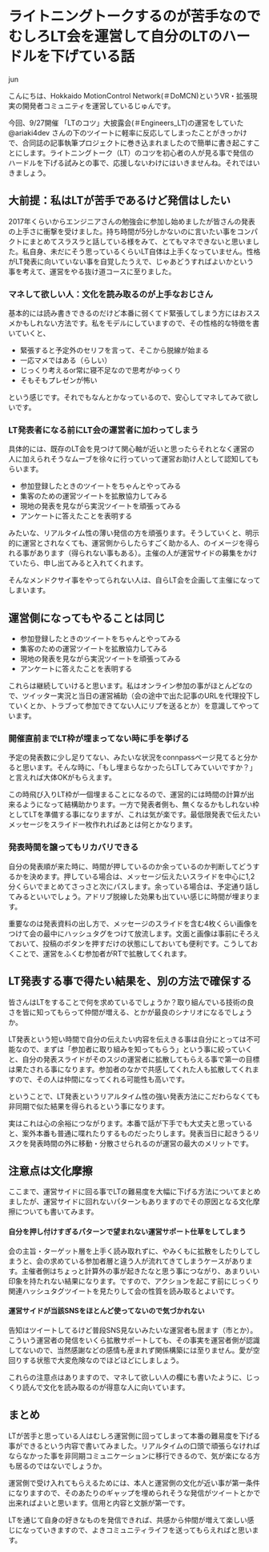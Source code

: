 # ライトニングトークするのが苦手なのでむしろLT会を運営して自分のLTのハードルを下げている話

<div class="flushright">jun</div>

こんにちは、Hokkaido MotionControl Network(＃DoMCN)というVR・拡張現実の開発者コミュニティを運営しているじゅんです。

今回、9/27開催 「LTのコツ」大披露会(＃Engineers_LT)の運営をしていた @ariaki4dev さんの下のツイートに軽率に反応してしまったことがきっかけで、合同誌の記事執筆プロジェクトに巻き込まれましたので簡単に書き起こすことにします。ライトニングトーク（LT）のコツを初心者の人が見る事で発信のハードルを下げる試みとの事で、応援しないわけにはいきませんね。それではいきましょう。

## 大前提：私はLTが苦手であるけど発信はしたい
2017年くらいからエンジニアさんの勉強会に参加し始めましたが皆さんの発表の上手さに衝撃を受けました。持ち時間が5分しかないのに言いたい事をコンパクトにまとめてスラスラと話している様をみて、とてもマネできないと思いました。私自身、未だにそう思っているくらいLT自体は上手くなっていません。性格がLT発表に向いていない事を自覚したうえで、じゃあどうすればよいかという事を考えて、運営をやる抜け道コースに至りました。

### マネして欲しい人：文化を読み取るのが上手なおじさん
基本的には読み書きできるのだけど本番に弱くてド緊張してしまう方にはおススメかもしれない方法です。私をモデルにしていますので、その性格的な特徴を書いていくと、

* 緊張すると予定外のセリフを言って、そこから脱線が始まる
* 一応マメではある（らしい）
* じっくり考えるor常に寝不足なので思考がゆっくり
* そもそもプレゼンが怖い

という感じです。それでもなんとかなっているので、安心してマネしてみて欲しいです。

### LT発表者になる前にLT会の運営者に加わってしまう
具体的には、既存のLT会を見つけて関心軸が近いと思ったらそれとなく運営の人に加えられそうなムーブを徐々に行っていって運営お助け人として認知してもらいます。

* 参加登録したときのツイートをちゃんとやってみる
* 集客のための運営ツイートを拡散協力してみる
* 現地の発表を見ながら実況ツイートを頑張ってみる
* アンケートに答えたことを表明する　

みたいな、リアルタイム性の薄い発信の方を頑張ります。そうしていくと、明示的に運営とされなくても、運営側からしたらすごく助かる人、のイメージを得られる事があります（得られない事もある）。主催の人が運営サイドの募集をかけていたら、申し出てみると入れてくれます。

そんなメンドクサイ事をやってられない人は、自らLT会を企画して主催になってしまいます。

## 運営側になってもやることは同じ
* 参加登録したときのツイートをちゃんとやってみる
* 集客のための運営ツイートを拡散協力してみる
* 現地の発表を見ながら実況ツイートを頑張ってみる
* アンケートに答えたことを表明する　

これらは継続していけると思います。私はオンライン参加の事がほとんどなので、ツイッター実況と当日の運営補助（会の途中で出た記事のURLを代理投下していくとか、トラブって参加できてない人にリプを送るとか）を意識してやっています。

### 開催直前までLT枠が埋まってない時に手を挙げる
予定の発表数に少し足りてない、みたいな状況をconnpassページ見てると分かると思います。そんな時に、「もし埋まらなかったらLTしてみていいですか？」と言えれば大体OKがもらえます。

この時飛び入りLT枠が一個埋まることになるので、運営的には時間の計算が出来るようになって結構助かります。一方で発表者側も、無くなるかもしれない枠としてLTを準備する事になりますが、これは気が楽です。最低限発表で伝えたいメッセージをスライド一枚作れればあとは何とかなります。

### 発表時間を譲ってもリカバリできる
自分の発表順が来た時に、時間が押しているのか余っているのか判断してどうするかを決めます。押している場合は、メッセージ伝えたいスライドを中心に1,2分くらいでまとめてさっさと次にパスします。余っている場合は、予定通り話してみるといいでしょう。アドリブ脱線した効果も出ていい感じに時間が埋まります。

重要なのは発表資料の出し方で、メッセージのスライドを含む4枚くらい画像をつけて会の最中にハッシュタグをつけて放流します。文面と画像は事前にそろえておいて、投稿のボタンを押すだけの状態にしておいても便利です。こうしておくことで、運営をふくむ参加者がRTで拡散してくれます。

## LT発表する事で得たい結果を、別の方法で確保する
皆さんはLTをすることで何を求めているでしょうか？取り組んでいる技術の良さを皆に知ってもらって仲間が増える、とかが最良のシナリオになるでしょうか。

LT発表という短い時間で自分の伝えたい内容を伝えきる事は自分にとっては不可能なので、まずは「参加者に取り組みを知ってもらう」という事に絞っていくと、自分の発表スライドがそのスジの運営者に拡散してもらえる事で第一の目標は果たされる事になります。参加者のなかで共感してくれた人も拡散してくれますので、その人は仲間になってくれる可能性も高いです。

ということで、LT発表というリアルタイム性の強い発表方法にこだわらなくても非同期で似た結果を得られるという事になります。

実はこれは心の余裕につながります。本番で話が下手でも大丈夫と思っていると、案外本番も普通に喋れたりするものだったりします。発表当日に起きうるリスクを発表時間の外に移動・分散させられるのが運営の最大のメリットです。

## 注意点は文化摩擦
ここまで、運営サイドに回る事でLTの難易度を大幅に下げる方法についてまとめましたが、運営サイドに回れないパターンもありますのでその原因となる文化摩擦についても書いてみます。

#### 自分を押し付けすぎるパターンで望まれない運営サポート仕草をしてしまう
会の主旨・ターゲット層を上手く読み取れずに、やみくもに拡散をしたりしてしまうと、会の求めている参加者層と違う人が流れてきてしまうケースがあります。主催者側はちょっと計算外の事が起きたなと思う事につながり、あまりいい印象を持たれない結果になります。ですので、アクションを起こす前にじっくり関連ハッシュタグツイートを見たりして会の性質を読み取るとよいです。

#### 運営サイドが当該SNSをほとんど使ってないので気づかれない
告知はツイートしてるけど普段SNS見ないみたいな運営者も居ます（市とか）。こういう運営者の発信をいくら拡散サポートしても、その事実を運営者側が認識してないので、当然感謝などの感情も産まれず関係構築には至りません。愛が空回りする状態で大変危険なのでほどほどにしましょう。

これらの注意点はありますので、マネして欲しい人の欄にも書いたように、じっくり読んで文化を読み取るのが得意な人に向いています。

## まとめ
LTが苦手と思っている人はむしろ運営側に回ってしまって本番の難易度を下げる事ができるという内容で書いてみました。リアルタイムの口頭で頑張らなければならなかった事を非同期コミュニケーションに移行できるので、気が楽になる方も居るのではないでしょうか。

運営側で受け入れてもらえるためには、本人と運営側の文化が近い事が第一条件になりますので、そのあたりのギャップを埋められそうな発信がツイートとかで出来ればよいと思います。信用と内容と文脈が第一です。

LTを通じて自身の好きなものを発信できれば、共感から仲間が増えて楽しい感じになっていきますので、よきコミュニティライフを送ってもらえればと思います。